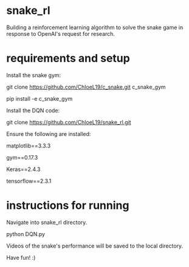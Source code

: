 # snake_rl
Building a reinforcement learning algorithm to solve the snake game in response to OpenAI's request for research.

# requirements and setup
Install the snake gym: 

git clone https://github.com/ChloeL19/c_snake.git c_snake_gym

pip install -e c_snake_gym

Install the DQN code:

git clone https://github.com/ChloeL19/snake_rl.git

Ensure the following are installed:

matplotlib==3.3.3

gym==0.17.3

Keras==2.4.3

tensorflow==2.3.1

# instructions for running
Navigate into snake_rl directory.

python DQN.py

Videos of the snake's performance will be saved to the local directory.

Have fun! :)
          
